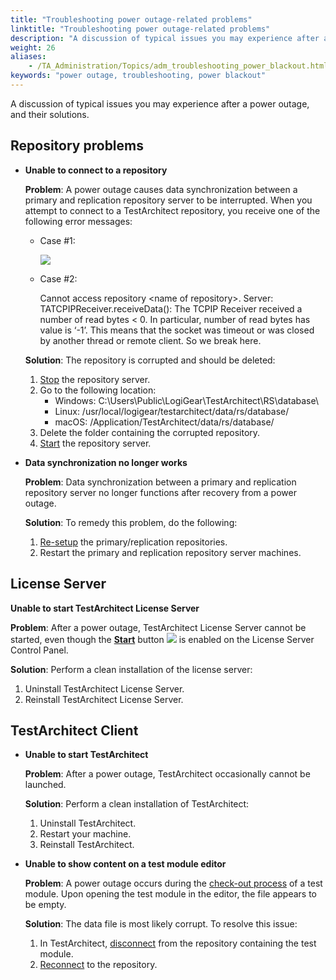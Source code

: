 ```yaml
--- 
title: "Troubleshooting power outage-related problems"
linktitle: "Troubleshooting power outage-related problems"
description: "A discussion of typical issues you may experience after a power outage, and their solutions."
weight: 26
aliases: 
    - /TA_Administration/Topics/adm_troubleshooting_power_blackout.html
keywords: "power outage, troubleshooting, power blackout"
---
```


A discussion of typical issues you may experience after a power outage, and their solutions.

## Repository problems

-   **Unable to connect to a repository**

    **Problem**: A power outage causes data synchronization between a primary and replication repository server to be interrupted. When you attempt to connect to a TestArchitect repository, you receive one of the following error messages:

    -   Case \#1:

        ![](/images/TA_Administration/Images/repo_connect_error_1.png)

    -   Case \#2:

        Cannot access repository <name of repository\>. Server: TATCPIPReceiver.receiveData\(\): The TCPIP Receiver received a number of read bytes < 0. In particular, number of read bytes has value is ‘-1’. This means that the socket was timeout or was closed by another thread or remote client. So we break here.

    **Solution**: The repository is corrupted and should be deleted:

    1.  [Stop](/TA_Administration/Topics/Stopping_repository_server.html) the repository server.
    2.  Go to the following location:
        -   Windows: C:\\Users\\Public\\LogiGear\\TestArchitect\\RS\\database\\
        -   Linux: /usr/local/logigear/testarchitect/data/rs/database/
        -   macOS: /Application/TestArchitect/data/rs/database/
    3.  Delete the folder containing the corrupted repository.
    4.  [Start](/TA_Administration/Topics/Starting_repository_server.html) the repository server.
-   **Data synchronization no longer works**

    **Problem**: Data synchronization between a primary and replication repository server no longer functions after recovery from a power outage.

    **Solution**: To remedy this problem, do the following:

    1.  [Re-setup](/TA_Administration/Topics/adm_Setting_up_primary_replication_repository.html) the primary/replication repositories.
    2.  Restart the primary and replication repository server machines.

## License Server

**Unable to start TestArchitect License Server**

**Problem**: After a power outage, TestArchitect License Server cannot be started, even though the [**Start**](/TA_Administration/Topics/LS_TA_managing_start_stop.html) button ![](/images/TA_Administration/Images/btn.RS_start_repo.png) is enabled on the License Server Control Panel.

**Solution**: Perform a clean installation of the license server:

1.  Uninstall TestArchitect License Server.
2.  Reinstall TestArchitect License Server.

## TestArchitect Client

-   **Unable to start TestArchitect**

    **Problem**: After a power outage, TestArchitect occasionally cannot be launched.

    **Solution**: Perform a clean installation of TestArchitect:

    1.  Uninstall TestArchitect.
    2.  Restart your machine.
    3.  Reinstall TestArchitect.
-   **Unable to show content on a test module editor**

    **Problem**: A power outage occurs during the [check-out process](/TA_Help/Topics/Project_items_checkout.html) of a test module. Upon opening the test module in the editor, the file appears to be empty.

    **Solution**: The data file is most likely corrupt. To resolve this issue:

    1.  In TestArchitect, [disconnect](/TA_Help/Topics/ug_Repository_disconnecting.html) from the repository containing the test module.
    2.  [Reconnect](/TA_Help/Topics/Getting_started_overview_working_with_TestArchitect_client_connecting.html) to the repository.




